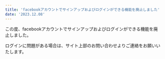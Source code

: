 ```yaml
---
title: 'facebookアカウントでサインアップおよびログインができる機能を廃止しました'
date: '2023.12.08'
---
```


この度、facebookアカウントでサインアップおよびログインができる機能を廃止しました。

ログインに問題がある場合は、サイト上部のお問い合わせよりご連絡をお願いいたします。
